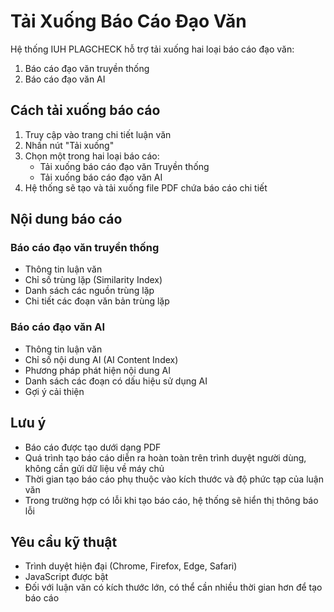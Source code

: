 # Tải Xuống Báo Cáo Đạo Văn

Hệ thống IUH PLAGCHECK hỗ trợ tải xuống hai loại báo cáo đạo văn:
1. Báo cáo đạo văn truyền thống
2. Báo cáo đạo văn AI

## Cách tải xuống báo cáo

1. Truy cập vào trang chi tiết luận văn
2. Nhấn nút "Tải xuống" 
3. Chọn một trong hai loại báo cáo:
   - Tải xuống báo cáo đạo văn Truyền thống
   - Tải xuống báo cáo đạo văn AI
4. Hệ thống sẽ tạo và tải xuống file PDF chứa báo cáo chi tiết

## Nội dung báo cáo

### Báo cáo đạo văn truyền thống
- Thông tin luận văn
- Chỉ số trùng lặp (Similarity Index)
- Danh sách các nguồn trùng lặp
- Chi tiết các đoạn văn bản trùng lặp

### Báo cáo đạo văn AI
- Thông tin luận văn
- Chỉ số nội dung AI (AI Content Index)
- Phương pháp phát hiện nội dung AI
- Danh sách các đoạn có dấu hiệu sử dụng AI
- Gợi ý cải thiện

## Lưu ý

- Báo cáo được tạo dưới dạng PDF
- Quá trình tạo báo cáo diễn ra hoàn toàn trên trình duyệt người dùng, không cần gửi dữ liệu về máy chủ
- Thời gian tạo báo cáo phụ thuộc vào kích thước và độ phức tạp của luận văn
- Trong trường hợp có lỗi khi tạo báo cáo, hệ thống sẽ hiển thị thông báo lỗi

## Yêu cầu kỹ thuật

- Trình duyệt hiện đại (Chrome, Firefox, Edge, Safari)
- JavaScript được bật
- Đối với luận văn có kích thước lớn, có thể cần nhiều thời gian hơn để tạo báo cáo
